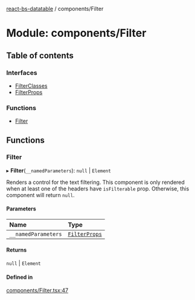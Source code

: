 [react-bs-datatable](../README.md) / components/Filter

# Module: components/Filter

## Table of contents

### Interfaces

- [FilterClasses](../interfaces/components_Filter.FilterClasses.md)
- [FilterProps](../interfaces/components_Filter.FilterProps.md)

### Functions

- [Filter](components_Filter.md#filter)

## Functions

### Filter

▸ **Filter**(`__namedParameters`): ``null`` \| `Element`

Renders a control for the text filtering. This component is
only rendered when at least one of the headers have `isFilterable`
prop. Otherwise, this component will return `null`.

#### Parameters

| Name | Type |
| :------ | :------ |
| `__namedParameters` | [`FilterProps`](../interfaces/components_Filter.FilterProps.md) |

#### Returns

``null`` \| `Element`

#### Defined in

[components/Filter.tsx:47](https://github.com/imballinst/react-bs-datatable/blob/368da29/src/components/Filter.tsx#L47)
